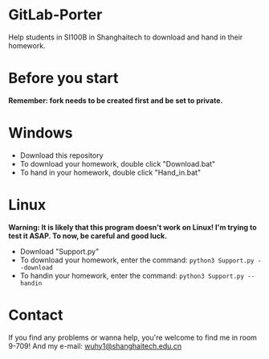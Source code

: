 # GitLab-Porter
Help students in SI100B in Shanghaitech to download and hand in their homework.

# Before you start
**Remember: fork needs to be created first and be set to private.**

# Windows
* Download this repository
* To download your homework, double click "Download.bat"
* To hand in your homework, double click "Hand_in.bat"

# Linux
**Warning: It is likely that this program doesn't work on Linux! I'm trying to test it ASAP. To now, be careful and good luck.**
* Download "Support.py"
* To download your homework, enter the command:
`python3 Support.py --download`
* To handin your homework, enter the command:
`python3 Support.py --handin`

# Contact
If you find any problems or wanna help, you're welcome to find me in room 9-709!
And my e-mail: wuhy1@shanghaitech.edu.cn

